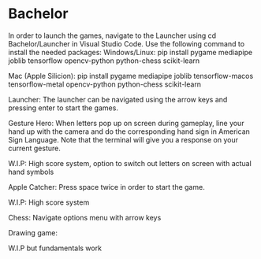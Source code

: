 # Bachelor
In order to launch the games, navigate to the Launcher using
cd Bachelor/Launcher in Visual Studio Code.
Use the following command to install the needed packages:
Windows/Linux: pip install pygame mediapipe joblib tensorflow opencv-python python-chess scikit-learn

Mac (Apple Silicion): pip install pygame mediapipe joblib tensorflow-macos tensorflow-metal opencv-python python-chess scikit-learn

Launcher:
The launcher can be navigated using the arrow keys and pressing enter to start the games.

Gesture Hero: 
When letters pop up on screen during gameplay, line your hand up with the camera and do the corresponding hand sign in American Sign Language.
Note that the terminal will give you a response on your current gesture.

W.I.P: High score system, option to switch out letters on screen with actual hand symbols

Apple Catcher:
Press space twice in order to start the game.

W.I.P: High score system

Chess:
Navigate options menu with arrow keys

Drawing game:

W.I.P but fundamentals work